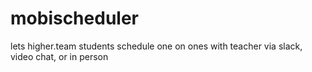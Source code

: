 # mobischeduler
lets higher.team students schedule one on ones with teacher via slack, video chat, or in person
